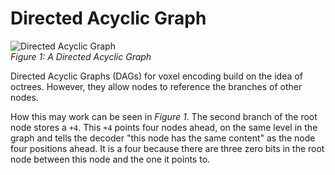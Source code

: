# Directed Acyclic Graph

![Directed Acyclic Graph](/img/graph/dag.svg)<br>
*Figure 1: A Directed Acyclic Graph*

Directed Acyclic Graphs (DAGs) for voxel encoding build on the idea of octrees.
However, they allow nodes to reference the branches of other nodes.

How this may work can be seen in *Figure 1*.
The second branch of the root node stores a `+4`.
This `+4` points four nodes ahead, on the same level in the graph and tells the decoder "this node has the same content"
as the node four positions ahead.
It is a four because there are three zero bits in the root node between this node and the one it points to.
